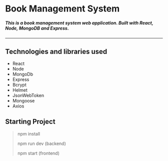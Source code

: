 # Book Management System

##### This is a book management system web application. Built with React, Node, MongoDB and Express.

---

## Technologies and libraries used

- React
- Node
- MongoDb
- Express
- Bcrypt
- Helmet
- JsonWebToken
- Mongoose
- Axios

## Starting Project

> npm install
>
> npm run dev (backend)
>
> npm start (frontend)

